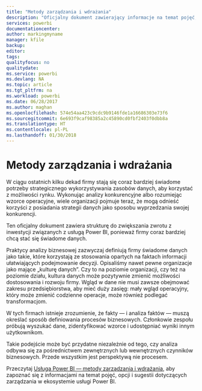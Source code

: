```yaml
---
title: "Metody zarządzania i wdrażania"
description: "Oficjalny dokument zawierający informacje na temat pojęć, opcji i sugestii dotyczących zarządzania w ekosystemie usługi Power BI."
services: powerbi
documentationcenter: 
author: markingmyname
manager: kfile
backup: 
editor: 
tags: 
qualityfocus: no
qualitydate: 
ms.service: powerbi
ms.devlang: NA
ms.topic: article
ms.tgt_pltfrm: na
ms.workload: powerbi
ms.date: 06/28/2017
ms.author: maghan
ms.openlocfilehash: 574e54aa423c9cdc9b9146fde1a16686303e73f6
ms.sourcegitcommit: 6e693f9caf98385a2c45890cd0fbf2403f0dbb8a
ms.translationtype: HT
ms.contentlocale: pl-PL
ms.lasthandoff: 01/30/2018
---
```

# <a name="governance-and-deployment-approaches"></a>Metody zarządzania i wdrażania
W ciągu ostatnich kilku dekad firmy stają się coraz bardziej świadome potrzeby strategicznego wykorzystywania zasobów danych, aby korzystać z możliwości rynku. Wykonując analizy konkurencyjne albo rozumiejąc wzorce operacyjne, wiele organizacji pojmuje teraz, że mogą odnieść korzyści z posiadania strategii danych jako sposobu wyprzedzania swojej konkurencji.  

Ten oficjalny dokument zawiera strukturę do zwiększania zwrotu z inwestycji związanych z usługą Power BI, ponieważ firmy coraz bardziej chcą stać się świadome danych.

Praktycy analizy biznesowej zazwyczaj definiują firmy świadome danych jako takie, które korzystają ze stosowania opartych na faktach informacji ułatwiających podejmowanie decyzji.  Opisaliśmy nawet pewne organizacje jako mające „kulturę danych”.
Czy to na poziomie organizacji, czy też na poziomie działu, kultura danych może pozytywnie zmienić możliwości dostosowania i rozwoju firmy.  Wgląd w dane nie musi zawsze obejmować zakresu przedsiębiorstwa, aby mieć duży zasięg: mały wgląd operacyjny, który może zmienić codzienne operacje, może również podlegać transformacjom.

W tych firmach istnieje zrozumienie, że fakty — i analiza faktów — muszą określać sposób definiowania procesów biznesowych. Członkowie zespołu próbują wyszukać dane, zidentyfikować wzorce i udostępniać wyniki innym użytkownikom. 

Takie podejście może być przydatne niezależnie od tego, czy analiza odbywa się za pośrednictwem zewnętrznych lub wewnętrznych czynników biznesowych. Przede wszystkim jest perspektywą nie procesem.

Przeczytaj [Usługa Power BI — metody zarządzania i wdrażania](http://go.microsoft.com/fwlink/?LinkId=785915&clcid=0x409), aby zapoznać się z informacjami na temat pojęć, opcji i sugestii dotyczących zarządzania w ekosystemie usługi Power BI.

